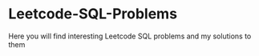 # Leetcode-SQL-Problems

Here you will find interesting Leetcode SQL problems and my solutions to them

